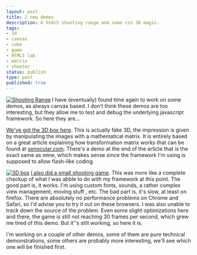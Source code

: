 ```yaml
---
layout: post
title: 2 new demos
description: A html5 shooting range and some css 3D magic.
tags:
- 3d
- canvas
- cube
- game
- HTML5 lab
- matrix
- shooter
status: publish
type: post
published: true
---
```

[![Shooting Range](http://yannick-lohse.fr/wp-content/uploads/2010/12/sr-300x248.jpg "Shooting Range")](http://yannick-lohse.fr/2010/12/2-demos/)
I have (eventually) found time again to work on some demos, as always canvas based. I don't think these demos are too interesting, but they allow me to test and debug the underlying javascript framework. So here they are…

[We've got the 3D box here](http://code.yannick-lohse.fr/3dbox/3dbox.php "3D box"). This is actually fake 3D, the impression is given by manipulating the images with a mathematical matrix. It is entirely based on a great article explaining how transformation matrix works that can be found at [senocular.com](http://www.senocular.com/flash/tutorials/transformmatrix/ "Transfomration Matrix"). There's a demo at the end of the article that is the exact same as mine, which makes sense since the framework I'm using is supposed to allow flash-like coding.

[![3D box](http://yannick-lohse.fr/wp-content/uploads/2010/12/3dbox.jpg "3dbox")](http://yannick-lohse.fr/wp-content/uploads/2010/12/3dbox.jpg)
[I also did a small shooting game](http://code.yannick-lohse.fr/sr/ "Shooting range game"). This was more like a complete checkup of what I was abble to do with my framework at this point. The good part is, it works. I'm using custom fonts, sounds, a rather complex view management, moving stuff , etc. The bad part is, it's slow, at least on firefox. There are absolutely no performance problems on Chrome and Safari, so I'd advise you to try it out on these browsers. I was also unable to track down the source of the problem. Even some slight optimizations here and there, the game is still not reaching 30 frames per second, which grew me tired of this demo. But it''s still working, so here it is.

I'm working on a couple of other demos, some of them are pure technical demonstrations, some others are probably more interesting, we'll see which one will be finished first.
